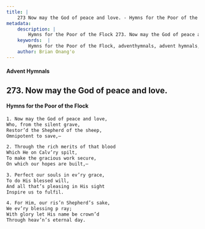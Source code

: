 ```yaml
---
title: |
    273 Now may the God of peace and love. - Hymns for the Poor of the Flock
metadata:
    description: |
        Hymns for the Poor of the Flock 273. Now may the God of peace and love.. Now may the God of peace and love, Who, from the silent grave, Restor’d the Shepherd of the sheep,  Omnipotent to save,— 
    keywords:  |
        Hymns for the Poor of the Flock, adventhymnals, advent hymnals, Now may the God of peace and love., Now may the God of peace and love,, 
    author: Brian Onang'o
---
```


#### Advent Hymnals
## 273. Now may the God of peace and love.
####  Hymns for the Poor of the Flock

```txt
1. Now may the God of peace and love,
Who, from the silent grave,
Restor’d the Shepherd of the sheep, 
Omnipotent to save,—

2. Through the rich merits of that blood
Which He on Calv’ry spilt,
To make the gracious work secure,
On which our hopes are built,—

3. Perfect our souls in ev’ry grace,
To do His blessed will,
And all that’s pleasing in His sight 
Inspire us to fulfil.

4. For Him, our ris’n Shepherd’s sake,
We ev’ry blessing p ray;
With glory let His name be crown’d 
Through heav’n’s eternal day.
```
